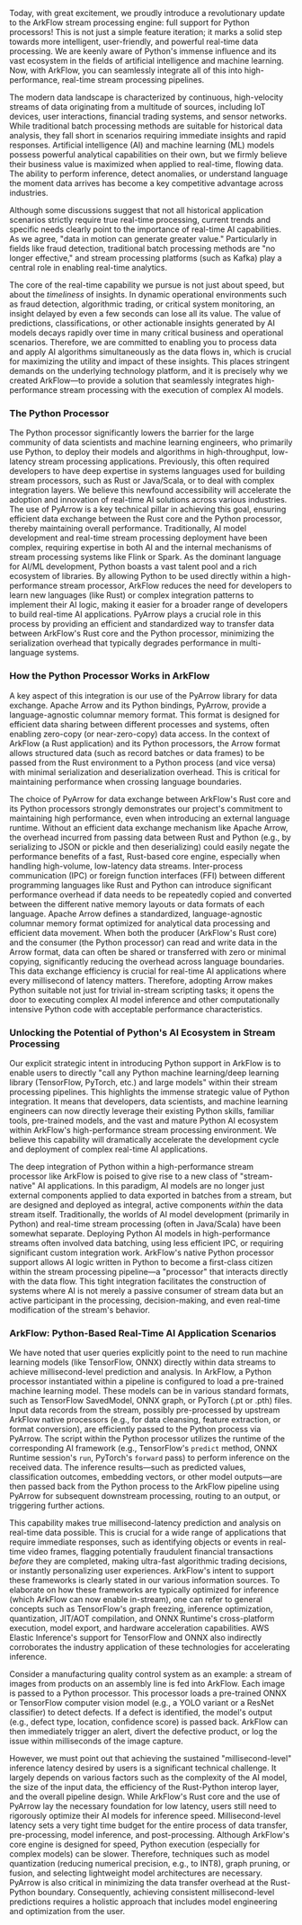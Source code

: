 Today, with great excitement, we proudly introduce a revolutionary update to the ArkFlow stream processing engine: full support for Python processors! This is not just a simple feature iteration; it marks a solid step towards more intelligent, user-friendly, and powerful real-time data processing. We are keenly aware of Python's immense influence and its vast ecosystem in the fields of artificial intelligence and machine learning. Now, with ArkFlow, you can seamlessly integrate all of this into high-performance, real-time stream processing pipelines.

<!-- truncate -->

The modern data landscape is characterized by continuous, high-velocity streams of data originating from a multitude of sources, including IoT devices, user interactions, financial trading systems, and sensor networks. While traditional batch processing methods are suitable for historical data analysis, they fall short in scenarios requiring immediate insights and rapid responses. Artificial intelligence (AI) and machine learning (ML) models possess powerful analytical capabilities on their own, but we firmly believe their business value is maximized when applied to real-time, flowing data. The ability to perform inference, detect anomalies, or understand language the moment data arrives has become a key competitive advantage across industries.

Although some discussions suggest that not all historical application scenarios strictly require true real-time processing, current trends and specific needs clearly point to the importance of real-time AI capabilities. As we agree, "data in motion can generate greater value." Particularly in fields like fraud detection, traditional batch processing methods are "no longer effective," and stream processing platforms (such as Kafka) play a central role in enabling real-time analytics.

The core of the real-time capability we pursue is not just about speed, but about the *timeliness* of insights. In dynamic operational environments such as fraud detection, algorithmic trading, or critical system monitoring, an insight delayed by even a few seconds can lose all its value. The value of predictions, classifications, or other actionable insights generated by AI models decays rapidly over time in many critical business and operational scenarios. Therefore, we are committed to enabling you to process data and apply AI algorithms simultaneously as the data flows in, which is crucial for maximizing the utility and impact of these insights. This places stringent demands on the underlying technology platform, and it is precisely why we created ArkFlow—to provide a solution that seamlessly integrates high-performance stream processing with the execution of complex AI models.


### The Python Processor

The Python processor significantly lowers the barrier for the large community of data scientists and machine learning engineers, who primarily use Python, to deploy their models and algorithms in high-throughput, low-latency stream processing applications. Previously, this often required developers to have deep expertise in systems languages used for building stream processors, such as Rust or Java/Scala, or to deal with complex integration layers. We believe this newfound accessibility will accelerate the adoption and innovation of real-time AI solutions across various industries. The use of PyArrow is a key technical pillar in achieving this goal, ensuring efficient data exchange between the Rust core and the Python processor, thereby maintaining overall performance. Traditionally, AI model development and real-time stream processing deployment have been complex, requiring expertise in both AI and the internal mechanisms of stream processing systems like Flink or Spark. As the dominant language for AI/ML development, Python boasts a vast talent pool and a rich ecosystem of libraries. By allowing Python to be used directly within a high-performance stream processor, ArkFlow reduces the need for developers to learn new languages (like Rust) or complex integration patterns to implement their AI logic, making it easier for a broader range of developers to build real-time AI applications. PyArrow plays a crucial role in this process by providing an efficient and standardized way to transfer data between ArkFlow's Rust core and the Python processor, minimizing the serialization overhead that typically degrades performance in multi-language systems.

### How the Python Processor Works in ArkFlow

A key aspect of this integration is our use of the PyArrow library for data exchange. Apache Arrow and its Python bindings, PyArrow, provide a language-agnostic columnar memory format. This format is designed for efficient data sharing between different processes and systems, often enabling zero-copy (or near-zero-copy) data access. In the context of ArkFlow (a Rust application) and its Python processors, the Arrow format allows structured data (such as record batches or data frames) to be passed from the Rust environment to a Python process (and vice versa) with minimal serialization and deserialization overhead. This is critical for maintaining performance when crossing language boundaries.

The choice of PyArrow for data exchange between ArkFlow's Rust core and its Python processors strongly demonstrates our project's commitment to maintaining high performance, even when introducing an external language runtime. Without an efficient data exchange mechanism like Apache Arrow, the overhead incurred from passing data between Rust and Python (e.g., by serializing to JSON or pickle and then deserializing) could easily negate the performance benefits of a fast, Rust-based core engine, especially when handling high-volume, low-latency data streams. Inter-process communication (IPC) or foreign function interfaces (FFI) between different programming languages like Rust and Python can introduce significant performance overhead if data needs to be repeatedly copied and converted between the different native memory layouts or data formats of each language. Apache Arrow defines a standardized, language-agnostic columnar memory format optimized for analytical data processing and efficient data movement. When both the producer (ArkFlow's Rust core) and the consumer (the Python processor) can read and write data in the Arrow format, data can often be shared or transferred with zero or minimal copying, significantly reducing the overhead across language boundaries. This data exchange efficiency is crucial for real-time AI applications where every millisecond of latency matters. Therefore, adopting Arrow makes Python suitable not just for trivial in-stream scripting tasks; it opens the door to executing complex AI model inference and other computationally intensive Python code with acceptable performance characteristics.

### Unlocking the Potential of Python's AI Ecosystem in Stream Processing

Our explicit strategic intent in introducing Python support in ArkFlow is to enable users to directly "call any Python machine learning/deep learning library (TensorFlow, PyTorch, etc.) and large models" within their stream processing pipelines. This highlights the immense strategic value of Python integration. It means that developers, data scientists, and machine learning engineers can now directly leverage their existing Python skills, familiar tools, pre-trained models, and the vast and mature Python AI ecosystem within ArkFlow's high-performance stream processing environment. We believe this capability will dramatically accelerate the development cycle and deployment of complex real-time AI applications.

The deep integration of Python within a high-performance stream processor like ArkFlow is poised to give rise to a new class of "stream-native" AI applications. In this paradigm, AI models are no longer just external components applied to data exported in batches from a stream, but are designed and deployed as integral, active components *within* the data stream itself. Traditionally, the worlds of AI model development (primarily in Python) and real-time stream processing (often in Java/Scala) have been somewhat separate. Deploying Python AI models in high-performance streams often involved data batching, using less efficient IPC, or requiring significant custom integration work. ArkFlow's native Python processor support allows AI logic written in Python to become a first-class citizen within the stream processing pipeline—a "processor" that interacts directly with the data flow. This tight integration facilitates the construction of systems where AI is not merely a passive consumer of stream data but an active participant in the processing, decision-making, and even real-time modification of the stream's behavior.

### ArkFlow: Python-Based Real-Time AI Application Scenarios

We have noted that user queries explicitly point to the need to run machine learning models (like TensorFlow, ONNX) directly within data streams to achieve millisecond-level prediction and analysis. In ArkFlow, a Python processor instantiated within a pipeline is configured to load a pre-trained machine learning model. These models can be in various standard formats, such as TensorFlow SavedModel, ONNX graph, or PyTorch (.pt or .pth) files. Input data records from the stream, possibly pre-processed by upstream ArkFlow native processors (e.g., for data cleansing, feature extraction, or format conversion), are efficiently passed to the Python process via PyArrow. The script within the Python processor utilizes the runtime of the corresponding AI framework (e.g., TensorFlow's `predict` method, ONNX Runtime session's `run`, PyTorch's `forward` pass) to perform inference on the received data. The inference results—such as predicted values, classification outcomes, embedding vectors, or other model outputs—are then passed back from the Python process to the ArkFlow pipeline using PyArrow for subsequent downstream processing, routing to an output, or triggering further actions.

This capability makes true millisecond-latency prediction and analysis on real-time data possible. This is crucial for a wide range of applications that require immediate responses, such as identifying objects or events in real-time video frames, flagging potentially fraudulent financial transactions *before* they are completed, making ultra-fast algorithmic trading decisions, or instantly personalizing user experiences. ArkFlow's intent to support these frameworks is clearly stated in our various information sources. To elaborate on how these frameworks are typically optimized for inference (which ArkFlow can now enable in-stream), one can refer to general concepts such as TensorFlow's graph freezing, inference optimization, quantization, JIT/AOT compilation, and ONNX Runtime's cross-platform execution, model export, and hardware acceleration capabilities. AWS Elastic Inference's support for TensorFlow and ONNX also indirectly corroborates the industry application of these technologies for accelerating inference.

Consider a manufacturing quality control system as an example: a stream of images from products on an assembly line is fed into ArkFlow. Each image is passed to a Python processor. This processor loads a pre-trained ONNX or TensorFlow computer vision model (e.g., a YOLO variant or a ResNet classifier) to detect defects. If a defect is identified, the model's output (e.g., defect type, location, confidence score) is passed back. ArkFlow can then immediately trigger an alert, divert the defective product, or log the issue within milliseconds of the image capture.

However, we must point out that achieving the sustained "millisecond-level" inference latency desired by users is a significant technical challenge. It largely depends on various factors such as the complexity of the AI model, the size of the input data, the efficiency of the Rust-Python interop layer, and the overall pipeline design. While ArkFlow's Rust core and the use of PyArrow lay the necessary foundation for low latency, users still need to rigorously optimize their AI models for inference speed. Millisecond-level latency sets a very tight time budget for the entire process of data transfer, pre-processing, model inference, and post-processing. Although ArkFlow's core engine is designed for speed, Python execution (especially for complex models) can be slower. Therefore, techniques such as model quantization (reducing numerical precision, e.g., to INT8), graph pruning, or fusion, and selecting lightweight model architectures are necessary. PyArrow is also critical in minimizing the data transfer overhead at the Rust-Python boundary. Consequently, achieving consistent millisecond-level predictions requires a holistic approach that includes model engineering and optimization from the user.